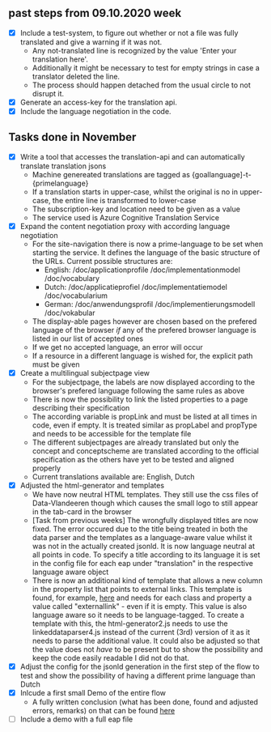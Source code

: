 ## past steps from 09.10.2020 week
* [x] Include a test-system, to figure out whether or not a file was fully translated and give a warning if it was not.
	* Any not-translated line is recognized by the value 'Enter your translation here'.
	* Additionally it might be necessary to test for empty strings in case a translator deleted the line.
	* The process should happen detached from the usual circle to not disrupt it.
* [x] Generate an access-key for the translation api.
* [x] Include the language negotiation in the code.

## Tasks done in November
* [x] Write a tool that accesses the translation-api and can automatically translate translation jsons
	* Machine genereated translations are tagged as {goallanguage]-t-{primelanguage}
	* If a translation starts in upper-case, whilst the original is no in upper-case, the entire line is transformed to lower-case
	* The subscription-key and location need to be given as a value
	* The service used is Azure Cognitive Translation Service
* [x] Expand the content negotiation proxy with according language negotiation
	* For the site-navigation there is now a prime-language to be set when starting the service. It defines the language of the basic structure of the URLs. Current possible structures are:
		* English: /doc/applicationprofile /doc/implementationmodel /doc/vocabulary
		* Dutch: /doc/applicatieprofiel /doc/implementatiemodel /doc/vocabularium
		* German: /doc/anwendungsprofil /doc/implementierungsmodell /doc/vokabular
	* The display-able pages however are chosen based on the prefered language of the browser _if_ any of the prefered browser language is listed in our list of accepted ones
	* If we get no accepted language, an error will occur
	* If a resource in a different language is wished for, the explicit path must be given
* [x] Create a multilingual subjectpage view
	* For the subjectpage, the labels are now displayed according to the browser's prefered language following the same rules as above
	* There is now the possibility to link the listed properties to a page describing their specification
	* The according variable is propLink and must be listed at all times in code, even if empty. It is treated similar as propLabel and propType and needs to be accessible for the template file
	* The different subjectpages are already translated but only the concept and conceptscheme are translated according to the official specification as the others have yet to be tested and aligned properly 
	* Current translations available are: English, Dutch
* [x] Adjusted the html-generator and templates
	* We have now neutral HTML templates. They still use the css files of Data-Vlandeeren though which causes the small logo to still appear in the tab-card in the browser
	* [Task from previous weeks] The wrongfully displayed titles are now fixed. The error occured due to the title being treated in both the data parser and the templates as a language-aware value whilst it was not in the actually created jsonld. 
	  It is now language neutral at all points in code. To specify a title according to its language it is set in the config file for each eap under "translation" in the respective language aware object
	* There is now an additional kind of template that allows a new column in the property list that points to external links. This template is found, for example, [here](https://github.com/Informatievlaanderen/duet/blob/master/templates/duet-ap2ext_en.j2)
	  and needs for each class and property a value called "externallink" - even if it is empty. This value is also language aware so it needs to be language-tagged. To create a template with this, the html-generator2.js needs to use the linkeddataparser4.js 
	  instead of the current (3rd) version of it as it needs to parse the additional value. It could also be adjusted so that the value does not _have_ to be present but to show the possibility and keep the code easily readable I did not do that.
* [x] Adjust the config for the jsonld generation in the first step of the flow to test and show the possibility of having a different prime language than Dutch
* [x] Inlcude a first small Demo of the entire flow
	* A fully written conclusion (what has been done, found and adjusted errors, remarks) on that can be found [here]()
* [ ] Include a demo with a full eap file